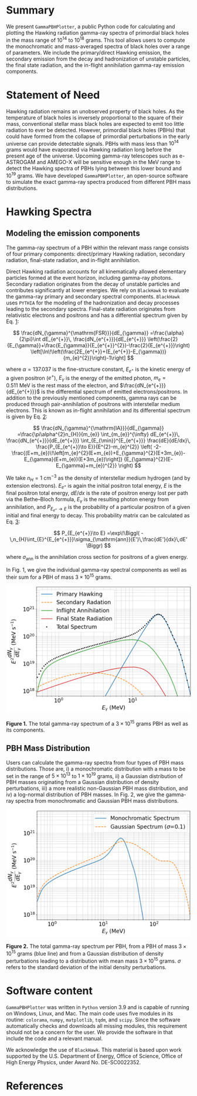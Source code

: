 # Summary

We present `GammaPBHPlotter`, a public Python code for calculating and
plotting the Hawking radiation gamma-ray spectra of primordial black
holes in the mass range of $10^{14}$ to $10^{18}$ grams. This tool
allows users to compute the monochromatic and mass-averaged spectra of
black holes over a range of parameters. We include the primary/direct
Hawking emission, the secondary emission from the decay and
hadronization of unstable particles, the final state radiation, and the
in-flight annihilation gamma-ray emission components.

# Statement of Need

Hawking radiation remains an unobserved property of black holes. As the
temperature of black holes is inversely proportional to the square of
their mass, conventional stellar mass black holes are expected to emit
too little radiation to ever be detected. However, primordial black
holes (PBHs) that could have formed from the collapse of primordial
perturbations in the early universe can provide detectable signals.
PBHs with mass less than $10^{14}$ grams would have evaporated via
Hawking radiation long before the present age of the universe. Upcoming
gamma-ray telescopes such as e-ASTROGAM and AMEGO-X will be sensitive
enough in the MeV range to detect the Hawking spectra of PBHs lying
between this lower bound and $10^{19}$ grams. We have developed
`GammaPBHPlotter`, an open-source software to simulate the exact
gamma-ray spectra produced from different PBH mass distributions.

# Hawking Spectra

## Modeling the emission components

The gamma-ray spectrum of a PBH within the relevant mass range consists
of four primary components: direct/primary Hawking radiation, secondary
radiation, final-state radiation, and in-flight annihilation.

Direct Hawking radiation accounts for all kinematically allowed
elementary particles formed at the event horizon, including gamma-ray
photons. Secondary radiation originates from the decay of unstable
particles and contributes significantly at lower energies. We rely on
`BlackHawk` to evaluate the gamma-ray primary and secondary spectral
components. `BlackHawk` uses `PYTHIA` for the modeling of the
hadronization and decay processes leading to the secondary spectra.
Final-state radiation originates from relativistic electrons and
positrons and has a differential spectrum given by Eq. [1](#eq:FSRRate):

<a id="eq:FSRRate"></a>

$$
\frac{dN_{\gamma}^{\mathrm{FSR}}}{dE_{\gamma}}
=\frac{\alpha}{2\pi}\int dE_{e^{+}}\,
\frac{dN_{e^{+}}}{dE_{e^{+}}}
\left(\frac{2}{E_{\gamma}}+\frac{E_{\gamma}}{E_{e^{+}}^{2}}-\frac{2}{E_{e^{+}}}\right)
\left[\ln\!\left(\frac{2E_{e^{+}}+(E_{e^{+}}-E_{\gamma})}{m_{e}^{2}}\right)-1\right]
$$

where $\alpha=137.037$ is the fine-structure constant, $E_{e^{+}}$
is the kinetic energy of a given positron ($e^{+}$), $E_{\gamma}$ is
the energy of the emitted photon, $m_{e}=0.511\ \mathrm{MeV}$ is the rest
mass of the electron, and $\frac{dN_{e^{+}}}{dE_{e^{+}}}$ is the
differential spectrum of emitted electrons/positrons. In addition to the
previously mentioned components, gamma rays can be produced through
pair-annihilation of positrons with interstellar medium electrons. This
is known as in-flight annihilation and its differential spectrum is given
by Eq. [2](#eq:IARate):

<a id="eq:IARate"></a>

$$
\frac{dN_{\gamma}^{\mathrm{IA}}}{dE_{\gamma}}
=\frac{\pi\alpha^{2}n_{H}}{m_{e}}
\int_{m_{e}}^{\infty} dE_{e^{+}}\,
\frac{dN_{e^{+}}}{dE_{e^{+}}}
\int_{E_{\min}}^{E_{e^{+}}}
\frac{dE}{dE/dx}\,
\frac{P_{E_{e^{+}}\to E}}{E^{2}-m_{e}^{2}}
\left(
-2-\frac{(E+m_{e})\!\left[m_{e}^{2}(E+m_{e})+E_{\gamma}^{2}(E+3m_{e})-E_{\gamma}(E+m_{e})(E+3m_{e})\right]}
{E_{\gamma}^{2}(E-E_{\gamma}+m_{e})^{2}}
\right)
$$

We take $n_{H}=1\ \mathrm{cm}^{-3}$ as the density of interstellar
medium hydrogen (and by extension electrons). $E_{e^{+}}$ is again the
initial positron total energy, $E$ is the final positron total energy,
$dE/dx$ is the rate of positron energy lost per path via the
Bethe–Bloch formula, $E_{\gamma}$ is the resulting photon energy from
annihilation, and $P_{E_{e^{+}}\to E}$ is the probability of a
particular positron of a given initial and final energy to decay. This
probability matrix can be calculated as Eq. [3](#eq:Pmatrix):

<a id="eq:Pmatrix"></a>

$$
P_{E_{e^{+}}\to E}
=\exp\!\Biggl(
-\,n_{H}\int_{E}^{E_{e^{+}}}\sigma_{\mathrm{ann}}(E')\,\frac{dE'}{dx}\,dE'
\Biggr)
$$

where $\sigma_{\mathrm{ann}}$ is the annihilation cross section for
positrons of a given energy.

In Fig. 1, we give the individual gamma-ray spectral components as well
as their sum for a PBH of mass $3\times10^{15}$ grams.

![Monochromatic spectrum](figures/monochromatic.png)

**Figure 1.** The total gamma-ray spectrum of a $3\times10^{15}$ grams PBH as well as its components.

## PBH Mass Distribution

Users can calculate the gamma-ray spectra from four types of PBH mass
distributions. Those are, i) a monochromatic distribution with a mass to
be set in the range of $5\times10^{13}$ to $1\times10^{19}$ grams,
ii) a Gaussian distribution of PBH masses originating from a Gaussian
distribution of density perturbations, iii) a more realistic
non-Gaussian PBH mass distribution, and iv) a log-normal
distribution of PBH masses. In Fig. 2, we give the gamma-ray spectra
from monochromatic and Gaussian PBH mass distributions.

![Spectrum comparison](figures/spectrum_comparison.png)

**Figure 2.** The total gamma-ray spectrum per PBH, from a PBH of mass $3\times10^{15}$ grams (blue line) and from a Gaussian distribution of density perturbations leading to a distribution with mean mass $3\times10^{15}$ grams. $\sigma$ refers to the standard deviation of the initial density perturbations.

# Software content

`GammaPBHPlotter` was written in `Python` version 3.9 and is capable of
running on Windows, Linux, and Mac. The main code uses five modules in
its routine: `colorama`, `numpy`, `matplotlib`, `tqdm`, and `scipy`.
Since the software automatically checks and downloads all missing
modules, this requirement should not be a concern for the user. We
provide the software in that include the code and a relevant manual.

We acknowledge the use of `BlackHawk`. This material is based upon work
supported by the U.S. Department of Energy, Office of Science, Office of
High Energy Physics, under Award No. DE-SC0022352.

# References
